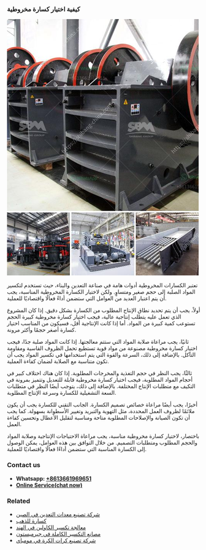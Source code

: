 <h3>كيفية اختيار كسارة مخروطية</h3><img src='1701853325.jpg' alt=''><p>تعتبر الكسارات المخروطية أدوات هامة في صناعة التعدين والبناء، حيث تستخدم لتكسير المواد الصلبة إلى حجم صغير ومتساوٍ. ولكن لاختيار الكسارة المخروطية المناسبة، يجب أن يتم اعتبار العديد من العوامل التي ستضمن أداءً فعالًا واقتصاديًا للعملية.</p><p>أولاً، يجب أن يتم تحديد نطاق الإنتاج المطلوب من الكسارة بشكل دقيق. إذا كان المشروع الذي تعمل عليه يتطلب إنتاجية عالية، فيجب اختيار كسارة مخروطية كبيرة الحجم تستوعب كمية كبيرة من المواد. أما إذا كانت الإنتاجية أقل، فسيكون من المناسب اختيار كسارة أصغر حجمًا وأكثر مرونة.</p><p>ثانيًا، يجب مراعاة صلابة المواد التي ستتم معالجتها. إذا كانت المواد صلبة جدًا، فيجب اختيار كسارة مخروطية مصنوعة من مواد قوية تستطيع تحمل الظروف القاسية ومقاومة التآكل. بالإضافة إلى ذلك، السرعة والقوة التي يتم استخدامها في تكسير المواد يجب أن تكون متناسبة مع الصلابة لضمان كفاءة العملية.</p><p>ثالثًا، يجب النظر في حجم التغذية والمخرجات المطلوبة. إذا كان هناك اختلاف كبير في أحجام المواد المطلوبة، فيجب اختيار كسارة مخروطية قابلة للتعديل وتتميز بمرونة في التكيف مع متطلبات الإنتاج المختلفة. بالإضافة إلى ذلك، يتوجب أيضًا النظر في متطلبات السعة التشغيلية للكسارة وسرعة الإنتاج المطلوبة.</p><p>أخيرًا، يجب أيضًا مراعاة خصائص تصميم الكسارة. الجانب التقني للكسارة يجب أن يكون ملائمًا لظروف العمل المحددة، مثل التهوية والتبريد وتغيير الأسطوانة بسهولة. كما يجب أن تكون الصيانة والإصلاحات المطلوبة متاحة ومناسبة لتقليل الأعطال وتحسين كفاءة العمل.</p><p>باختصار، لاختيار كسارة مخروطية مناسبة، يجب مراعاة الاحتياجات الإنتاجية وصلابة المواد والحجم المطلوب ومتطلبات التصميم. من خلال التوافق بين هذه العوامل، يمكن الوصول إلى الكسارة المناسبة التي ستضمن أداءًا فعالًا واقتصاديًا للعملية.</p><h3>Contact us</h3><ul><li><strong>Whatsapp:&nbsp;<a href="https://wa.me/8613661969651">+8613661969651</a></strong></li><li><a href="https://swt.shibang-china.com/?git&amp;zhl&amp;كيفية اختيار كسارة مخروطية"><strong>Online Service(chat now)</strong></a></li></ul><h3>Related</h3><ul><li><a href='شركة تصنيع معدات التعدين في الصين.md'>شركة تصنيع معدات التعدين في الصين</a></li><li><a href='كسارة للذهب.md'>كسارة للذهب</a></li><li><a href='معالجة تكسير الكاولين في الهند.md'>معالجة تكسير الكاولين في الهند</a></li><li><a href='مصانع التكسير الكاملة في جيرميستون.md'>مصانع التكسير الكاملة في جيرميستون</a></li><li><a href='شركة تصنيع كرات الكرة في مومباي.md'>شركة تصنيع كرات الكرة في مومباي</a></li></ul>